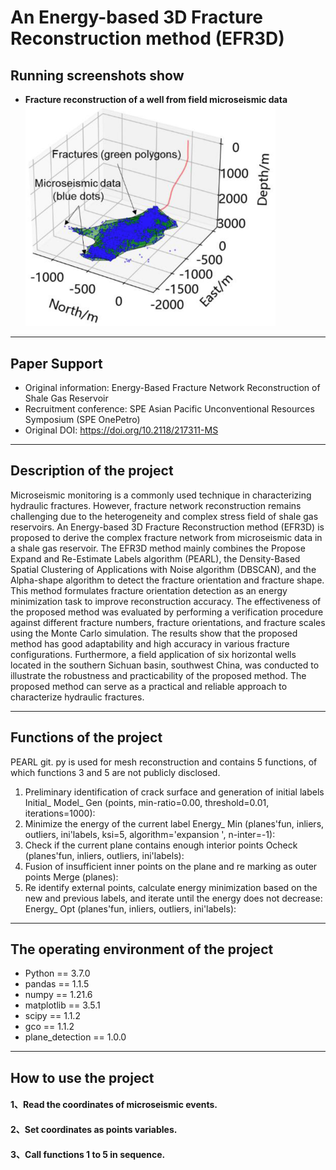 # **An Energy-based 3D Fracture Reconstruction method (EFR3D)**
## Running screenshots show
- **Fracture reconstruction of a well from field microseismic data**
  <img src="img/Fracture reconstruction of a well from field microseismic data.jpg" width="400" />
***
## Paper Support
- Original information: Energy-Based Fracture Network Reconstruction of Shale Gas Reservoir
- Recruitment conference: SPE Asian Pacific Unconventional Resources Symposium (SPE OnePetro) 
- Original DOI: https://doi.org/10.2118/217311-MS
***
## Description of the project
Microseismic monitoring is a commonly used technique in characterizing hydraulic fractures. However, fracture network reconstruction remains challenging due to the heterogeneity and complex stress field of shale gas reservoirs. An Energy-based 3D Fracture Reconstruction method (EFR3D) is proposed to derive the complex fracture network from microseismic data in a shale gas reservoir. The EFR3D method mainly combines the Propose Expand and Re-Estimate Labels algorithm (PEARL), the Density-Based Spatial Clustering of Applications with Noise algorithm (DBSCAN), and the Alpha-shape algorithm to detect the fracture orientation and fracture shape. This method formulates fracture orientation detection as an energy minimization task to improve reconstruction accuracy. The effectiveness of the proposed method was evaluated by performing a verification procedure against different fracture numbers, fracture orientations, and fracture scales using the Monte Carlo simulation. The results show that the proposed method has good adaptability and high accuracy in various fracture configurations. Furthermore, a field application of six horizontal wells located in the southern Sichuan basin, southwest China, was conducted to illustrate the robustness and practicability of the proposed method. The proposed method can serve as a practical and reliable approach to characterize hydraulic fractures.
***
## Functions of the project
PEARL git. py is used for mesh reconstruction and contains 5 functions, of which functions 3 and 5 are not publicly disclosed.
1. Preliminary identification of crack surface and generation of initial labels
    Initial_ Model_ Gen (points, min-ratio=0.00, threshold=0.01, iterations=1000):
2. Minimize the energy of the current label
    Energy_ Min (planes'fun, inliers, outliers, ini'labels, ksi=5, algorithm='expansion ', n-inter=-1):
3. Check if the current plane contains enough interior points
    Ocheck (planes'fun, inliers, outliers, ini'labels):
4. Fusion of insufficient inner points on the plane and re marking as outer points
    Merge (planes):
5. Re identify external points, calculate energy minimization based on the new and previous labels, and iterate until the energy does not decrease:
    Energy_ Opt (planes'fun, inliers, outliers, ini'labels):
***
## The operating environment of the project
-	Python == 3.7.0
-	pandas == 1.1.5
-	numpy == 1.21.6
-	matplotlib == 3.5.1
-	scipy == 1.1.2
-	gco == 1.1.2
-	plane_detection == 1.0.0
***
## How to use the project
#### 1、Read the coordinates of microseismic events.

#### 2、Set coordinates as points variables.

#### 3、Call functions 1 to 5 in sequence.
